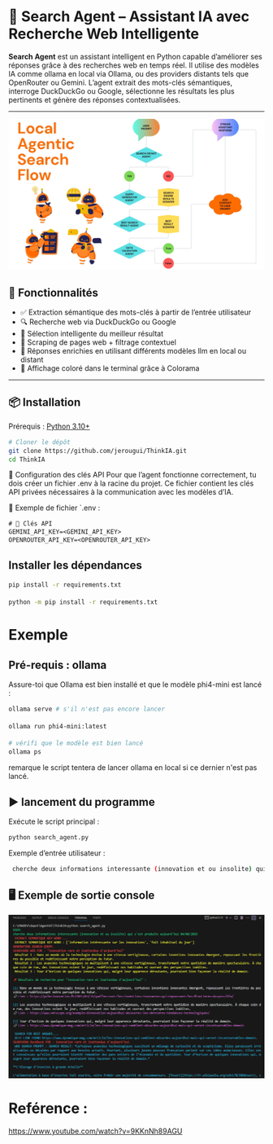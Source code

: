 # 🧠 Search Agent – Assistant IA avec Recherche Web Intelligente

**Search Agent** est un assistant intelligent en Python capable d’améliorer ses réponses grâce à des recherches web en temps réel. Il utilise des modèles IA comme ollama en local via Ollama, ou des providers distants tels que OpenRouter ou Gemini. L’agent extrait des mots-clés sémantiques, interroge DuckDuckGo ou Google, sélectionne les résultats les plus pertinents et génère des réponses contextualisées.

---

![Schéma et processus ](resources/img/schema_diagram.png)

## 🚀 Fonctionnalités

- ✅ Extraction sémantique des mots-clés à partir de l’entrée utilisateur
- 🔍 Recherche web via DuckDuckGo ou Google
- 🧭 Sélection intelligente du meilleur résultat
- 📄 Scraping de pages web + filtrage contextuel
- 🤖 Réponses enrichies en utilisant différents modèles llm en local ou distant
- 🎨 Affichage coloré dans le terminal grâce à Colorama

---

## 📦 Installation

Prérequis : [Python 3.10+](https://www.python.org/downloads/)

```bash
# Cloner le dépôt
git clone https://github.com/jerougui/ThinkIA.git
cd ThinkIA

```
🔐 Configuration des clés API
Pour que l’agent fonctionne correctement, tu dois créer un fichier .env à la racine du projet. Ce fichier contient les clés API privées nécessaires à la communication avec les modèles d’IA.

📄 Exemple de fichier `.env :
```text
# 🔐 Clés API
GEMINI_API_KEY=<GEMINI_API_KEY>
OPENROUTER_API_KEY=<OPENROUTER_API_KEY>
````

## Installer les dépendances
```bash
pip install -r requirements.txt

python -m pip install -r requirements.txt
```
# Exemple 
## Pré-requis : ollama
Assure-toi que Ollama est bien installé et que le modèle phi4-mini est lancé :

```bash
ollama serve # s'il n'est pas encore lancer

ollama run phi4-mini:latest

# vérifi que le modèle est bien lancé
ollama ps
```
remarque le script tentera de lancer ollama en local si ce dernier n'est pas lancé.

## ▶️ lancement du programme 
Exécute le script principal :

```bash
python search_agent.py
```

Exemple d’entrée utilisateur :
```bash
 cherche deux informations interessante (innovation et ou insolite) qui s'est produite aujourd'hui 04/08/2025
```

## 🖥️ Exemple de sortie console
![Exemple de sortie console](resources/img/console_example01.png)

# Reférence : 
https://www.youtube.com/watch?v=9KKnNh89AGU
